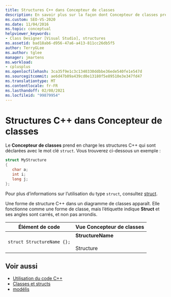 ```yaml
---
title: Structures C++ dans Concepteur de classes
description: En savoir plus sur la façon dont Concepteur de classes prend en charge les structures C++ déclarées avec le struct de mot clé.
ms.custom: SEO-VS-2020
ms.date: 11/04/2016
ms.topic: conceptual
helpviewer_keywords:
- Class Designer [Visual Studio], structures
ms.assetid: bad18ab6-d956-47a6-a413-811cc26db5f5
author: TerryGLee
ms.author: tglee
manager: jmartens
ms.workload:
- cplusplus
ms.openlocfilehash: 3ca35f9e1c3c1340330ddbbe36ede540fe1e547d
ms.sourcegitcommit: ae6d47b09a439cd0e13180f5e89510e3e347fd47
ms.translationtype: MT
ms.contentlocale: fr-FR
ms.lasthandoff: 02/08/2021
ms.locfileid: "99879954"
---
```

# <a name="c-structures-in-class-designer"></a>Structures C++ dans Concepteur de classes

Le **Concepteur de classes** prend en charge les structures C++ qui sont déclarées avec le mot clé `struct`. Vous trouverez ci-dessous un exemple :

```cpp
struct MyStructure
{
   char a;
   int i;
   long j;
};
```

Pour plus d’informations sur l’utilisation du type `struct`, consultez [struct](/cpp/cpp/struct-cpp).

Une forme de structure C++ dans un diagramme de classes apparaît. Elle fonctionne comme une forme de classe, mais l’étiquette indique **Struct** et ses angles sont carrés, et non pas arrondis.

|Élément de code|Vue Concepteur de classes|
|------------------| - |
|`struct StructureName {};`|**StructureName**<br /><br /> Structure|

## <a name="see-also"></a>Voir aussi

- [Utilisation du code C++](working-with-visual-cpp-code.md)
- [Classes et structs](/cpp/cpp/classes-and-structs-cpp)
- [modélis](/cpp/cpp/struct-cpp)

